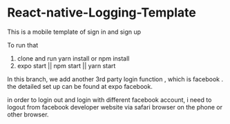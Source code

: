 # React-native-Logging-Template

This is a mobile template of sign in and sign up

To run that

1. clone and run yarn install or npm install
2. expo start || npm start || yarn start

In this branch, we add another 3rd party login function , which is facebook . the detailed set up can be found at expo facebook.

in order to login out and login with different facebook account, i need to logout from facebook developer website via safari browser on the phone or other browser.
